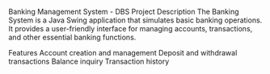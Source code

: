 Banking Management System - DBS Project
Description
The Banking System is a Java Swing application that simulates basic banking operations. It provides a user-friendly interface for managing accounts, transactions, and other essential banking functions.

Features
Account creation and management
Deposit and withdrawal transactions
Balance inquiry
Transaction history
